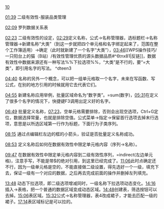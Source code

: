 [10](https://www.bilibili.com/video/BV1fe411N7cJ?p=10&vd_source=74872e41274c3d29495fcb0f1ba131bd)

[01:39](https://www.bilibili.com/video/BV1fe411N7cJ?p=10&vd_source=74872e41274c3d29495fcb0f1ba131bd#t=99.452113)
二级有效性-服装品类管理

[02:09](https://www.bilibili.com/video/BV1fe411N7cJ?p=10&vd_source=74872e41274c3d29495fcb0f1ba131bd#t=129.837254)
罗列数据关系表

[02:23](https://www.bilibili.com/video/BV1fe411N7cJ?p=10&vd_source=74872e41274c3d29495fcb0f1ba131bd#t=143.395324)
二级有效性的设定，[02:29](https://www.bilibili.com/video/BV1fe411N7cJ?p=10&vd_source=74872e41274c3d29495fcb0f1ba131bd#t=149.164029)定义名称，公式→名称管理器，选标题栏→名称管理器→新建名称“大类”（到这一步就把四个单元格和名字绑定起来了，范围在整个工作簿适用）→确定（此时就新建了一个名字“大类”），[03:46](https://www.bilibili.com/video/BV1fe411N7cJ?p=10&vd_source=74872e41274c3d29495fcb0f1ba131bd#t=226.279016)[[WPS操作技巧/一只阳台上的猫（B站）/有效性管理优质的源头数据品质#^6tnx81|反链]]，数据有效性中数据来源还有一种写法%%下拉选项%%，“大类”是不行的，要“=大类”，即引用名字的写法。 ^dteen3

[04:40](https://www.bilibili.com/video/BV1fe411N7cJ?p=10&vd_source=74872e41274c3d29495fcb0f1ba131bd#t=280.555204)
名称的另外一个概念，可以把一组单元格取一个名字，未来在写函数、写公式，在别的地方引用的时候就用它去代表它们。

[04:55](https://www.bilibili.com/video/BV1fe411N7cJ?p=10&vd_source=74872e41274c3d29495fcb0f1ba131bd#t=295.213864)
新建名称应用举例，批量区域命名为“数字类”。=sum(数字)，[05:31](https://www.bilibili.com/video/BV1fe411N7cJ?p=10&vd_source=74872e41274c3d29495fcb0f1ba131bd#t=331.651436)在定义了很多个名字的情况下，快捷键F3调用出定义好的名字。

[06:49](https://www.bilibili.com/video/BV1fe411N7cJ?p=10&vd_source=74872e41274c3d29495fcb0f1ba131bd#t=409.837833)
批量定义名称，[07:23](https://www.bilibili.com/video/BV1fe411N7cJ?p=10&vd_source=74872e41274c3d29495fcb0f1ba131bd#t=443.114148)，空单元格需要排除，否则会出现空选项，Ctrl+G定位，数据选择常量，也就是排除空值。公式菜单→指定→保留首行选项去掉末行选项，意思是以所选区域第一行作为标题，下面行为子类序列。

[08:15](https://www.bilibili.com/video/BV1fe411N7cJ?p=10&vd_source=74872e41274c3d29495fcb0f1ba131bd#t=495.930416)
通过点编辑栏左边的框的小箭头，验证是否批量定义名称成功。

[08:53](https://www.bilibili.com/video/BV1fe411N7cJ?p=10&vd_source=74872e41274c3d29495fcb0f1ba131bd#t=533.569724)
定义名称后如何在数据有效性中限定单元格内容（序列→名称）。

[09:47](https://www.bilibili.com/video/BV1fe411N7cJ?p=10&vd_source=74872e41274c3d29495fcb0f1ba131bd#t=587.134518)
在数据有效性中限定单元格内容到二级有效性序列，=indirect(左边单元格)，注意手写，不能是带$的绝对引用，到这里已经完成了。[11:06](https://www.bilibili.com/video/BV1fe411N7cJ?p=10&vd_source=74872e41274c3d29495fcb0f1ba131bd#t=666.362185)此时点确定还不行，因为一级单元格是空的，不能直接做二级设置，得先选好一个一级，填充下去，保证一级有一个对应的数据，之后再去完成前面的操作并删掉左列填充。

[13:48](https://www.bilibili.com/video/BV1fe411N7cJ?p=10&vd_source=74872e41274c3d29495fcb0f1ba131bd#t=828.469475)
动态下拉选项，即二级选项增减同时，一级名称下拉选项动态变化。[14:16](https://www.bilibili.com/video/BV1fe411N7cJ?p=10&vd_source=74872e41274c3d29495fcb0f1ba131bd#t=856.609731)插入→表格，把一个普通的数据区域变成动态区域。[14:48](https://www.bilibili.com/video/BV1fe411N7cJ?p=10&vd_source=74872e41274c3d29495fcb0f1ba131bd#t=888.925307)创建表，筛选按钮可以去掉。[15:06](https://www.bilibili.com/video/BV1fe411N7cJ?p=10&vd_source=74872e41274c3d29495fcb0f1ba131bd#t=906.179426)表区域。[15:32](https://www.bilibili.com/video/BV1fe411N7cJ?p=10&vd_source=74872e41274c3d29495fcb0f1ba131bd#t=932.782869)公式→名称管理器，表4改成裙子，才能去匹配一级的裙子。[17:14](https://www.bilibili.com/video/BV1fe411N7cJ?p=10&vd_source=74872e41274c3d29495fcb0f1ba131bd#t=1034.142041)表区域标记是可以拉的。